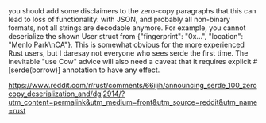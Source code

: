 ## 

you should add some disclaimers to the zero-copy paragraphs that this can lead to loss of functionality: with JSON, and probably all non-binary formats, not all strings are decodable anymore.
For example, you cannot deserialize the shown User struct from {"fingerprint": "0x...", "location": "Menlo Park\nCA"}.
This is somewhat obvious for the more experienced Rust users, but I daresay not everyone who sees serde the first time. The inevitable "use Cow" advice will also need a caveat that it requires explicit #[serde(borrow)] annotation to have any effect.

https://www.reddit.com/r/rust/comments/66ijih/announcing_serde_100_zerocopy_deserialization_and/dgj2914/?utm_content=permalink&utm_medium=front&utm_source=reddit&utm_name=rust
